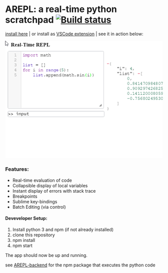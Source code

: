 # AREPL: a real-time python scratchpad [![Build status](https://ci.appveyor.com/api/projects/status/a0ee1c2y5k40a0aw?svg=true)](https://ci.appveyor.com/project/Almenon/arepl)

[install here](https://github.com/Almenon/AREPL/releases) | or install as [VSCode extension](https://github.com/Almenon/AREPL-vscode) | see it in action below:

![Alt Text](https://raw.githubusercontent.com/Almenon/AREPL/master/arepl%20demo.gif)

### Features:
* Real-time evaluation of code
* Collapsible display of local variables
* Instant display of errors with stack trace
* Breakpoints
* Sublime key-bindings
* Batch Editing (via control)

#### Deveveloper Setup:

1. Install python 3 and npm (if not already installed)
2. clone this repository
3. npm install
5. npm start

The app should now be up and running.

see [AREPL-backend](https://github.com/Almenon/AREPL-backend) for the npm package that executes the python code
